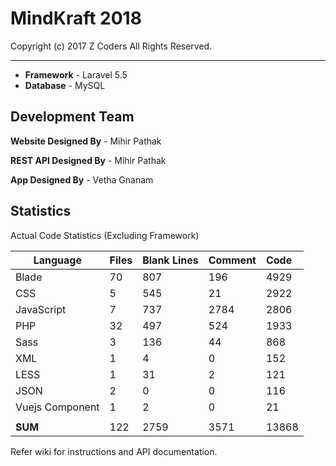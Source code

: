 # MindKraft 2018

Copyright (c) 2017 Z Coders All Rights Reserved.

****

* **Framework** - Laravel 5.5
* **Database** - MySQL

## Development Team

**Website Designed By** - Mihir Pathak

**REST API Designed By** - Mihir Pathak

**App Designed By** - Vetha Gnanam

## Statistics

Actual Code Statistics (Excluding Framework)

| Language            |Files       | Blank Lines  | Comment    | Code
| --------------------|:-----------|:-------------|:-----------|:--------
| Blade               | 70         | 807          | 196        | 4929
| CSS                 | 5          | 545          | 21         | 2922
| JavaScript          | 7          | 737          | 2784       | 2806
| PHP                 | 32         | 497          | 524        | 1933
| Sass                | 3          | 136          | 44         | 868
| XML                 | 1          | 4            | 0          | 152
| LESS                | 1          | 31           | 2          | 121
| JSON                | 2          | 0            | 0          | 116
| Vuejs Component     | 1          | 2            | 0          | 21
|                     |            |              |            |
| **SUM**             | 122        | 2759         | 3571       | 13868


Refer wiki for instructions and API documentation.
